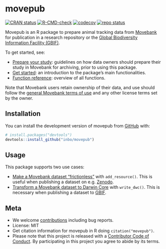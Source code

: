 
<!-- README.md is generated from README.Rmd. Please edit that file -->

# movepub

<!-- badges: start -->

[![CRAN
status](https://www.r-pkg.org/badges/version/movepub)](https://CRAN.R-project.org/package=movepub)
[![R-CMD-check](https://github.com/inbo/movepub/actions/workflows/R-CMD-check.yaml/badge.svg)](https://github.com/inbo/movepub/actions/workflows/R-CMD-check.yaml)
[![codecov](https://codecov.io/gh/inbo/movepub/branch/main/graph/badge.svg)](https://app.codecov.io/gh/inbo/movepub/)
[![repo
status](https://www.repostatus.org/badges/latest/active.svg)](https://www.repostatus.org/#active)
<!-- badges: end -->

Movepub is an R package to prepare animal tracking data from
[Movebank](https://movebank.org) for publication in a research
repository or the [Global Biodiversity Information Facility
(GBIF)](https://gbif.org).

To get started, see:

- [Prepare your
  study](https://www.movebank.org/cms/movebank-content/archiving-movebank#general_best_practice_tips):
  guidelines on how data owners should prepare their study in Movebank
  for archiving, prior to using this package.
- [Get started](https://inbo.github.io/movepub/articles/movepub.html):
  an introduction to the package’s main functionalities.
- [Function
  reference](https://inbo.github.io/movepub/reference/index.html):
  overview of all functions.

Note that Movebank users retain ownership of their data, and use should
follow the [general Movebank terms of
use](https://www.movebank.org/cms/movebank-content/general-movebank-terms-of-use)
and any other license terms set by the owner.

## Installation

You can install the development version of movepub from
[GitHub](https://github.com/) with:

``` r
# install.packages("devtools")
devtools::install_github("inbo/movepub")
```

## Usage

This package supports two use cases:

- [Make a Movebank dataset
  “frictionless”](https://inbo.github.io/movepub/articles/movepub.html#frictionless)
  with `add_resource()`. This is useful when publishing a dataset on
  e.g. [Zenodo](https://zenodo.org).
- [Transform a Movebank dataset to Darwin
  Core](https://inbo.github.io/movepub/articles/movepub.html#dwc) with
  `write_dwc()`. This is necessary when publishing a dataset to
  [GBIF](https://www.gbif.org).

## Meta

- We welcome [contributions](.github/CONTRIBUTING.md) including bug
  reports.
- License: MIT
- Get citation information for movepub in R doing `citation("movepub")`.
- Please note that this project is released with a [Contributor Code of
  Conduct](.github/CODE_OF_CONDUCT.md). By participating in this project
  you agree to abide by its terms.
